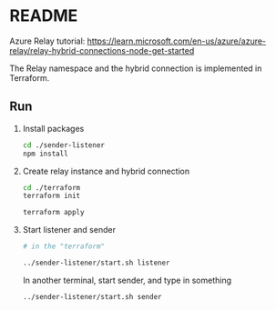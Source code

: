 # README

Azure Relay tutorial:
https://learn.microsoft.com/en-us/azure/azure-relay/relay-hybrid-connections-node-get-started

The Relay namespace and the hybrid connection is implemented in Terraform.

## Run

1. Install packages

    ```sh
    cd ./sender-listener
    npm install
    ```

2. Create relay instance and hybrid connection

    ```sh
    cd ./terraform
    terraform init

    terraform apply
    ```

3. Start listener and sender

    ```sh
    # in the "terraform"

    ../sender-listener/start.sh listener
    ```

    In another terminal, start sender, and type in something

    ```sh
    ../sender-listener/start.sh sender
    ```